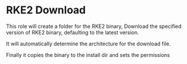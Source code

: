 # RKE2 Download

This role will create a folder for the RKE2 binary, Download the
 specified version of RKE2 binary, defaulting to the latest version.

It will automatically determine the architecture for the download file.

Finally it copies the binary to the install dir and sets the permissions
